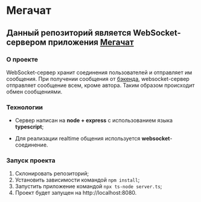 # Мегачат

## Данный репозиторий является WebSocket-сервером приложения [Мегачат](https://github.com/DriverOnLips/Megachat)

### О проекте

WebSocket-сервер хранит соединения пользователей и отправляет им сообщения. При получении сообщения от [бэкенда](https://github.com/dj1vs/Megachat_backend), websocket-сервер отправляет сообщение всем, кроме автора. Таким образом происходит обмен сообщениями.

### Технологии

- Сервер написан на **node + express** с использованием языка **typescript**;

- Для реализации realtime общения используется **websocket**-соединение.

### Запуск проекта

1. Склонировать репозиторий;
2. Установить зависимости командой `npm install`;
3. Запустить приложение командой `npx ts-node server.ts`;
4. Проект будет запущен на http://localhost:8080.

